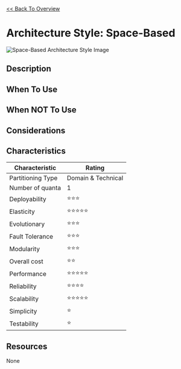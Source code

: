 [<< Back To Overview](./readme.md)

# Architecture Style: Space-Based

![Space-Based Architecture Style Image](https://fundamentalsofsoftwarearchitecture.com/images/book/fosa_1501.png)

## Description

## When To Use

## When NOT To Use

## Considerations

## Characteristics

| Characteristic    | Rating       |
| ---               | ---          |
| Partitioning Type | Domain & Technical    |
| Number of quanta  | 1            |
| Deployability     | ⭐⭐⭐      |
| Elasticity        | ⭐⭐⭐⭐⭐           |
| Evolutionary      | ⭐⭐⭐      |
| Fault Tolerance   | ⭐⭐⭐           |
| Modularity        | ⭐⭐⭐      |
| Overall cost      | ⭐⭐ |
| Performance       | ⭐⭐⭐⭐⭐      |
| Reliability       | ⭐⭐⭐⭐      |
| Scalability       | ⭐⭐⭐⭐⭐           |
| Simplicity        | ⭐ |
| Testability       | ⭐        |

## Resources

None
